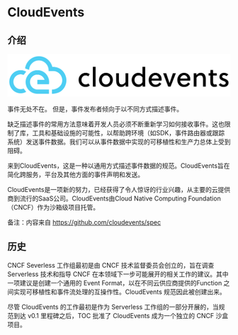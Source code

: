 # CloudEvents

## 介绍

![CloudEvents logo](https://github.com/cncf/artwork/raw/master/cloudevents/horizontal/color/cloudevents-horizontal-color.png)

事件无处不在。 但是，事件发布者倾向于以不同方式描述事件。

缺乏描述事件的常用方法意味着开发人员必须不断重新学习如何接收事件。这也限制了库，工具和基础设施的可能性，以帮助跨环境（如SDK，事件路由器或跟踪系统）发送事件数据。我们可以从事件数据中实现的可移植性和生产力总体上受到阻碍。

来到CloudEvents，这是一种以通用方式描述事件数据的规范。CloudEvents旨在简化跨服务，平台及其他方面的事件声明和发送。

CloudEvents是一项新的努力，已经获得了令人惊讶的行业兴趣，从主要的云提供商到流行的SaaS公司。CloudEvents由Cloud Native Computing Foundation（CNCF）作为沙箱级项目托管。

备注：内容来自 https://github.com/cloudevents/spec

## 历史

CNCF Severless 工作组最初是由 CNCF 技术监督委员会创立的，旨在调查 Serverless 技术和指导 CNCF 在本领域下一步可能展开的相关工作的建议。其中一项建议是创建一个通用的 Event Format，以在不同云供应商提供的Function 之间实现可移植性和事件流处理的互操作性。CloudEvents 规范因此被创建出来。

尽管 CloudEvents 的工作最初是作为 Serverless 工作组的一部分开展的，当规范到达 v0.1 里程碑之后，TOC 批准了 CloudEvents 成为一个独立的 CNCF 沙盒项目。